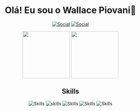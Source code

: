 
### <h1 align="center">Olá! Eu sou o Wallace Piovani👋</h1>
<div align="center">

[![Social](https://img.shields.io/badge/LinkedIn-0077B5?style=for-the-badge&logo=linkedin&logoColor=white)](https://www.linkedin.com/in/wallace-piovani-724635262/) [![Social](https://img.shields.io/badge/Twitter-1DA1F2?style=for-the-badge&logo=twitter&logoColor=white)](http://twitter.com/whpio_)

</div>

<div align="center">


<a>
  <img height=150 align="center" src="https://github-readme-stats.vercel.app/api?username=wallacepiovani&theme=tokyonight&hide=issues,contribs&rank_icon=github" />
</a>
<a>
  <img height=150 align="center" src="https://github-readme-stats.vercel.app/api/top-langs?username=wallacepiovani&layout=compact&langs_count=8&card_width=320&theme=tokyonight" />
</a>
</div>

<h2 align="center">Skills</h2> 

<div align="center">

![Skills](https://img.shields.io/badge/HTML5-E34F26?style=for-the-badge&logo=html5&logoColor=white) ![skills](https://img.shields.io/badge/CSS3-1572B6?style=for-the-badge&logo=css3&logoColor=white) ![Skills](https://img.shields.io/badge/JavaScript-F7DF1E?style=for-the-badge&logo=javascript&logoColor=black) ![Skills](https://img.shields.io/badge/react-%2320232a.svg?style=for-the-badge&logo=react&logoColor=%2361DAFB) ![Skills](https://img.shields.io/badge/Tailwind_CSS-38B2AC?style=for-the-badge&logo=tailwind-css&logoColor=white)
</div>



